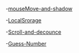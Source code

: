 -[mouseMove-and-shadow](https://damenhua.github.io/16---Mouse-Move-Shadow/index-START.html)

-[LocalSrorage](https://damenhua.github.io/15---LocalStorage/index-START.html)

-[Scroll-and-decounce](https://damenhua.github.io/13--Scroll-and-decounce/index-START.html)

-[Guess-Number](https://damenhua.github.io/Guess-Number/starter/index.html)
